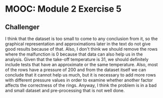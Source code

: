 # MOOC: Module 2 Exercise 5
## Challenger

I think that the dataset is too small to come to any conclusion from it, so the graphical representation and approximations later in the text do not give good results because of that. Also, I don't think we should remove the rows where the malfunction is 0 because that data can also help us in the analysis. Given that the take-off temperature is 31, we should definitely include tests that have an approximate or the same temperature. Also, most of the rows have a pressure of 200 and from the dataset itself we can conclude that it cannot help us much, but it is necessary to add more rows with different pressure values in order to examine whether another factor affects the correctness of the rings. Anyway, I think the problem is in a bad and small dataset and pre-processing that is not well done.
